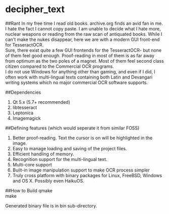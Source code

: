 # decipher_text
##Rant
In my free time I read old books. archive.org finds an avid fan in me. I hate the fact I cannot copy paste. I am unable to decide what I hate more, nuclear weapons or reading from the raw scan of antiquated books. While I can't make the nukes disappear, here we are with a modern GUI front-end for TesseractOCR.  
Sure, there exist quite a few GUI frontends for the TesseractOCR- but none of them feel good enough. Proof-reading in most of them is as far away from optimum as the two poles of a magnet. Most of them feel second class citizen compared to the Commercial OCR programs.  
I do not use Windows for anything other than gaming, and even if I did, I often work with multi-lingual texts containing both Latin and Devangari writing systems which no major commercial OCR software supports.  

##Dependencies
1. Qt 5.x (5.7+ recommended)   
2. libtesseract  
3. Leptonica  
4. Imagemagick  

##Defining features (which would seperate it from similar FOSS)
1. Better proof-reading. Text the cursor is on will be highlighted in the image.  
2. Easy to manage loading and saving of the project files.  
3. Efficient handling of memory.  
4. Recognition support for the multi-lingual text.  
5. Multi-core support  
6. Built-in image manipulation support to make OCR process simpler  
7. Truly cross platform with binary packages for Linux, FreeBSD, Windows and OS X. Possibly even HaikuOS.  

##How to Build
qmake  
make  

Generated binary file is in bin sub-directory.
